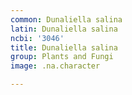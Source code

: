 ```yaml
---
common: Dunaliella salina
latin: Dunaliella salina
ncbi: '3046'
title: Dunaliella salina
group: Plants and Fungi
image: .na.character

---
```


